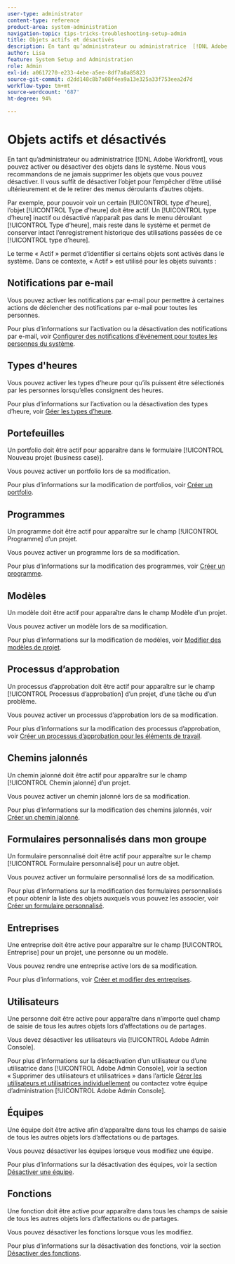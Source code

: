 ```yaml
---
user-type: administrator
content-type: reference
product-area: system-administration
navigation-topic: tips-tricks-troubleshooting-setup-admin
title: Objets actifs et désactivés
description: En tant qu’administrateur ou administratrice  [!DNL Adobe Workfront] , vous pouvez activer ou désactiver des objets dans le système. Nous vous recommandons de ne jamais supprimer les objets que vous pouvez désactiver. Il vous suffit de désactiver l’objet pour l’empêcher d’être utilisé ultérieurement et de le retirer des menus déroulants d’autres objets.
author: Lisa
feature: System Setup and Administration
role: Admin
exl-id: a0617270-e233-4ebe-a5ee-8df7a8a85823
source-git-commit: d2dd148c8b7a08f4ea9a13e325a33f753eea2d7d
workflow-type: tm+mt
source-wordcount: '687'
ht-degree: 94%

---
```


# Objets actifs et désactivés

En tant qu’administrateur ou administratrice [!DNL Adobe Workfront], vous pouvez activer ou désactiver des objets dans le système. Nous vous recommandons de ne jamais supprimer les objets que vous pouvez désactiver. Il vous suffit de désactiver l’objet pour l’empêcher d’être utilisé ultérieurement et de le retirer des menus déroulants d’autres objets.

Par exemple, pour pouvoir voir un certain [!UICONTROL type d’heure], l’objet [!UICONTROL Type d’heure] doit être actif. Un [!UICONTROL type d’heure] inactif ou désactivé n’apparaît pas dans le menu déroulant [!UICONTROL Type d’heure], mais reste dans le système et permet de conserver intact l’enregistrement historique des utilisations passées de ce [!UICONTROL type d’heure].

Le terme « Actif » permet d’identifier si certains objets sont activés dans le système. Dans ce contexte, « Actif » est utilisé pour les objets suivants :

## Notifications par e-mail

Vous pouvez activer les notifications par e-mail pour permettre à certaines actions de déclencher des notifications par e-mail pour toutes les personnes.

Pour plus d’informations sur l’activation ou la désactivation des notifications par e-mail, voir [Configurer des notifications d’événement pour toutes les personnes du système](../../administration-and-setup/manage-workfront/emails/configure-event-notifications-for-everyone-in-the-system.md).

## Types d&#39;heures

Vous pouvez activer les types d’heure pour qu’ils puissent être sélectionés par les personnes lorsqu’elles consignent des heures.

Pour plus d’informations sur l’activation ou la désactivation des types d’heure, voir [Géer les types d’heure](../../administration-and-setup/set-up-workfront/configure-timesheets-schedules/hour-types.md).

## Portefeuilles

Un portfolio doit être actif pour apparaître dans le formulaire [!UICONTROL Nouveau projet (business case)].

Vous pouvez activer un portfolio lors de sa modification.

Pour plus d’informations sur la modification de portfolios, voir [Créer un portfolio](../../manage-work/portfolios/create-and-manage-portfolios/create-portfolios.md).

## Programmes

Un programme doit être actif pour apparaître sur le champ [!UICONTROL Programme] d’un projet.

Vous pouvez activer un programme lors de sa modification.

Pour plus d’informations sur la modification des programmes, voir [Créer un programme](../../manage-work/portfolios/create-and-manage-programs/create-program.md).

## Modèles

Un modèle doit être actif pour apparaître dans le champ Modèle d’un projet.

Vous pouvez activer un modèle lors de sa modification.

Pour plus d’informations sur la modification de modèles, voir [Modifier des modèles de projet](../../manage-work/projects/create-and-manage-templates/edit-templates.md).

## Processus d’approbation

Un processus d’approbation doit être actif pour apparaître sur le champ [!UICONTROL Processus d’approbation] d’un projet, d’une tâche ou d’un problème.

Vous pouvez activer un processus d’approbation lors de sa modification.

Pour plus d’informations sur la modification des processus d’approbation, voir [Créer un processus d’approbation pour les éléments de travail](../../administration-and-setup/customize-workfront/configure-approval-milestone-processes/create-approval-processes.md).

## Chemins jalonnés

Un chemin jalonné doit être actif pour apparaître sur le champ [!UICONTROL Chemin jalonné] d’un projet.

Vous pouvez activer un chemin jalonné lors de sa modification.

Pour plus d’informations sur la modification des chemins jalonnés, voir [Créer un chemin jalonné](../../administration-and-setup/customize-workfront/configure-approval-milestone-processes/create-milestone-path.md).

## Formulaires personnalisés dans mon groupe

Un formulaire personnalisé doit être actif pour apparaître sur le champ [!UICONTROL Formulaire personnalisé] pour un autre objet.

Vous pouvez activer un formulaire personnalisé lors de sa modification.

Pour plus d’informations sur la modification des formulaires personnalisés et pour obtenir la liste des objets auxquels vous pouvez les associer, voir [Créer un formulaire personnalisé](/help/quicksilver/administration-and-setup/customize-workfront/create-manage-custom-forms/form-designer/design-a-form/design-a-form.md).

## Entreprises

Une entreprise doit être active pour apparaître sur le champ [!UICONTROL Entreprise] pour un projet, une personne ou un modèle.

Vous pouvez rendre une entreprise active lors de sa modification.

Pour plus d’informations, voir [Créer et modifier des entreprises](../../administration-and-setup/set-up-workfront/organizational-setup/create-and-edit-companies.md).

## Utilisateurs

Une personne doit être active pour apparaître dans n’importe quel champ de saisie de tous les autres objets lors d’affectations ou de partages.

Vous devez désactiver les utilisateurs via [!UICONTROL Adobe Admin Console].

Pour plus d’informations sur la désactivation d’un utilisateur ou d’une utilisatrice dans [!UICONTROL Adobe Admin Console], voir la section « Supprimer des utilisateurs et utilisatrices » dans l’article [Gérer les utilisateurs et utilisatrices individuellement](https://helpx.adobe.com/fr/enterprise/using/manage-users-individually.html) ou contactez votre équipe d’administration [!UICONTROL Adobe Admin Console].

## Équipes

Une équipe doit être active afin d’apparaître dans tous les champs de saisie de tous les autres objets lors d’affectations ou de partages.

Vous pouvez désactiver les équipes lorsque vous modifiez une équipe.

Pour plus d’informations sur la désactivation des équipes, voir la section [Désactiver une équipe](../../people-teams-and-groups/create-and-manage-teams/deactivate-a-team.md).

## Fonctions

Une fonction doit être active pour apparaître dans tous les champs de saisie de tous les autres objets lors d’affectations ou de partages.

Vous pouvez désactiver les fonctions lorsque vous les modifiez.

Pour plus d’informations sur la désactivation des fonctions, voir la section [Désactiver des fonctions](../../administration-and-setup/set-up-workfront/organizational-setup/deactivate-job-roles.md).

